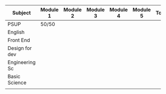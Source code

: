 
| Subject        | Module 1 | Module 2 | Module 3 | Module 4 | Module 5 | Total | Percentage |
| -------------- | -------- | -------- | -------- | -------- | -------- | ----- | ---------- |
| PSUP           | 50/50    |          |          |          |          |       |            |
| English        |          |          |          |          |          |       |            |
| Front End      |          |          |          |          |          |       |            |
| Design for dev |          |          |          |          |          |       |            |
| Engineering Sc |          |          |          |          |          |       |            |
| Basic Science  |          |          |          |          |          |       |            |
|                |          |          |          |          |          |       |            |
